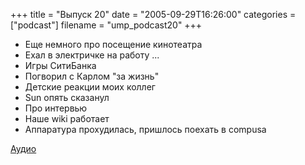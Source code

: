 +++
title = "Выпуск 20"
date = "2005-09-29T16:26:00"
categories = ["podcast"]
filename = "ump_podcast20"
+++


- Еще немного про посещение кинотеатра
- Ехал в электричке на работу ...
- Игры СитиБанка
- Погворил с Карлом "за жизнь"
- Детские реакции моих коллег
- Sun опять сказанул
- Про интервью
- Наше wiki работает
- Аппаратура прохудилась, пришлось поехать в compusa


[Аудио](https://podcast.umputun.com/media/ump_podcast20.mp3)
<audio src="https://podcast.umputun.com/media/ump_podcast20.mp3" preload="none">
